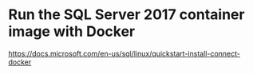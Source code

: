 # Run the SQL Server 2017 container image with Docker

https://docs.microsoft.com/en-us/sql/linux/quickstart-install-connect-docker
